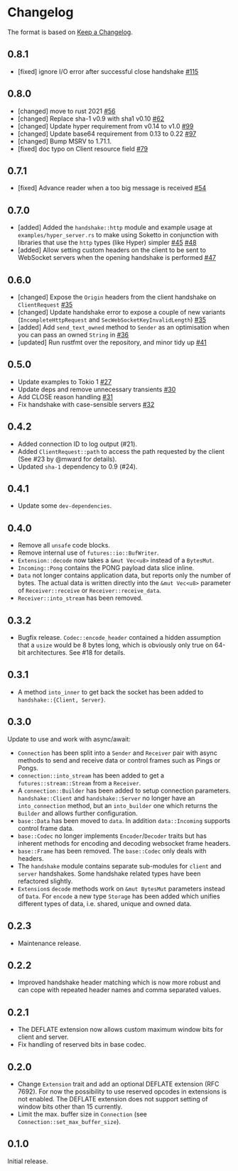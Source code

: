 # Changelog

The format is based on [Keep a Changelog].

[Keep a Changelog]: http://keepachangelog.com/en/1.0.0/

## 0.8.1

- [fixed] ignore I/O error after successful close handshake [#115](https://github.com/paritytech/soketto/pull/115)

## 0.8.0

- [changed] move to rust 2021 [#56](https://github.com/paritytech/soketto/pull/56)
- [changed] Replace sha-1 v0.9 with sha1 v0.10 [#62](https://github.com/paritytech/soketto/pull/62)
- [changed] Update hyper requirement from v0.14 to v1.0 [#99](https://github.com/paritytech/soketto/pull/99)
- [changed] Update base64 requirement from 0.13 to 0.22 [#97](https://github.com/paritytech/soketto/pull/97)
- [changed] Bump MSRV to 1.71.1.
- [fixed] doc typo on Client resource field [#79](https://github.com/paritytech/soketto/pull/97)

## 0.7.1

- [fixed] Advance reader when a too big message is received [#54](https://github.com/paritytech/soketto/pull/54)

## 0.7.0

- [added] Added the `handshake::http` module and example usage at `examples/hyper_server.rs` to make using Soketto in conjunction with libraries that use the `http` types (like Hyper) simpler [#45](https://github.com/paritytech/soketto/pull/45) [#48](https://github.com/paritytech/soketto/pull/48)
- [added] Allow setting custom headers on the client to be sent to WebSocket servers when the opening handshake is performed [#47](https://github.com/paritytech/soketto/pull/47)

## 0.6.0

- [changed] Expose the `Origin` headers from the client handshake on `ClientRequest` [#35](https://github.com/paritytech/soketto/pull/35)
- [changed] Update handshake error to expose a couple of new variants (`IncompleteHttpRequest` and `SecWebSocketKeyInvalidLength`) [#35](https://github.com/paritytech/soketto/pull/35)
- [added] Add `send_text_owned` method to `Sender` as an optimisation when you can pass an owned `String` in [#36](https://github.com/paritytech/soketto/pull/36)
- [updated] Run rustfmt over the repository, and minor tidy up [#41](https://github.com/paritytech/soketto/pull/41)

## 0.5.0

- Update examples to Tokio 1 [#27](https://github.com/paritytech/soketto/pull/27)
- Update deps and remove unnecessary transients [#30](https://github.com/paritytech/soketto/pull/30)
- Add CLOSE reason handling [#31](https://github.com/paritytech/soketto/pull/31)
- Fix handshake with case-sensible servers [#32](https://github.com/paritytech/soketto/pull/32)

## 0.4.2

- Added connection ID to log output (#21).
- Added `ClientRequest::path` to access the path requested by the client
  (See #23 by @mward for details).
- Updated `sha-1` dependency to 0.9 (#24).

## 0.4.1

- Update some `dev-dependencies`.

## 0.4.0

- Remove all `unsafe` code blocks.
- Remove internal use of `futures::io::BufWriter`.
- `Extension::decode` now takes a `&mut Vec<u8>` instead of a `BytesMut`.
- `Incoming::Pong` contains the PONG payload data slice inline.
- `Data` not longer contains application data, but reports only the number
  of bytes. The actual data is written directly into the `&mut Vec<u8>`
  parameter of `Receiver::receive` or `Receiver::receive_data`.
- `Receiver::into_stream` has been removed.

## 0.3.2

- Bugfix release. `Codec::encode_header` contained a hidden assumption that
  a `usize` would be 8 bytes long, which is obviously only true on 64-bit
  architectures. See #18 for details.

## 0.3.1

- A method `into_inner` to get back the socket has been added to
  `handshake::{Client, Server}`.

## 0.3.0

Update to use and work with async/await:

- `Connection` has been split into a `Sender` and `Receiver` pair with
  async methods to send and receive data or control frames such as Pings
  or Pongs.
- `connection::into_stream` has been added to get a `futures::stream::Stream`
  from a `Receiver`.
- A `connection::Builder` has been added to setup connection parameters.
  `handshake::Client` and `handshake::Server` no longer have an
  `into_connection` method, but an `into_builder` one which returns the
  `Builder` and allows further configuration.
- `base::Data` has been moved to `data`. In addition `data::Incoming`
  supports control frame data.
- `base::Codec` no longer implements `Encoder`/`Decoder` traits but has
  inherent methods for encoding and decoding websocket frame headers.
- `base::Frame` has been removed. The `base::Codec` only deals with
  headers.
- The `handshake` module contains separate sub-modules for `client` and
  `server` handshakes. Some handshake related types have been refactored
  slightly.
- `Extension`s `decode` methods work on `&mut BytesMut` parameters
  instead of `Data`. For `encode` a new type `Storage` has been added
  which unifies different types of data, i.e. shared, unique and owned data.

## 0.2.3

- Maintenance release.

## 0.2.2

- Improved handshake header matching which is now more robust and can cope with
  repeated header names and comma separated values.

## 0.2.1

- The DEFLATE extension now allows custom maximum window bits for client and server.
- Fix handling of reserved bits in base codec.

## 0.2.0

- Change `Extension` trait and add an optional DEFLATE extension (RFC 7692).
  For now the possibility to use reserved opcodes in extensions is not enabled.
  The DEFLATE extension does not support setting of window bits other than 15
  currently.
- Limit the max. buffer size in `Connection` (see `Connection::set_max_buffer_size`).

## 0.1.0

Initial release.
